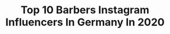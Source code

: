 ---
title: Top 10 Barbers Instagram Influencers In Germany In 2020
description: Identify the most popular Instagram accounts on inBeat.
platform: Instagram
profiles:
  - username: "anna_eismann_"
    fullname: >-
      𝐀𝐧𝐧𝐚 𝐄𝐢𝐬𝐦𝐚𝐧𝐧
    location: "Germany"
    followers: 267788
    engagement: 119
    commentsToLikes: 0.057179
    avatar: "https://scontent-lhr8-1.cdninstagram.com/v/t51.2885-19/s320x320/91375467_258689775153210_5282109286388858880_n.jpg?_nc_ht=scontent-lhr8-1.cdninstagram.com&_nc_ohc=qAHQUkgzN00AX8Dbptb&oh=14b993315c4a5e198ca7913a56952629&oe=5EB88B0C"
    verified: false
    hashtags: "#london, #stayhealthy, #goodmorning, #quoteoftheday"
  - username: "julian.siebert"
    fullname: >-
      Corpsepainter
    location: "Germany"
    followers: 223271
    engagement: 291
    commentsToLikes: 0.012754
    avatar: "https://scontent-ams4-1.cdninstagram.com/v/t51.2885-19/10724648_856204497771273_548423495_a.jpg?_nc_ht=scontent-ams4-1.cdninstagram.com&_nc_ohc=vtLStCXNQWEAX_HxK3G&oh=5ca2eb383b7c6cc89cdb6c3b5a34ca9e&oe=5EBC019A"
    verified: false
    hashtags: "#wipeoutz, #unigloves, #squidsterskinmarker, #corpsepaintertattoo"
  - username: "freshprince.thebarber"
    fullname: >-
      👑 𝐅𝐑𝐄𝐒𝐇 𝐏𝐑𝐈𝐍𝐂𝐄 𝐓𝐇𝐄 𝐁𝐀𝐑𝐁𝐄𝐑💈
    location: "Germany"
    followers: 16531
    engagement: 356
    commentsToLikes: 0.018294
    avatar: "https://scontent-amt2-1.cdninstagram.com/v/t51.2885-19/s320x320/54217472_2215981238664460_4090150811143766016_n.jpg?_nc_ht=scontent-amt2-1.cdninstagram.com&_nc_ohc=39qnr_BDSYUAX9iO2Bl&oh=a3d9351c3e338994b2c82a35a1a23123&oe=5EB761BF"
    verified: false
    hashtags: "#beardedmen, #barbershop, #beardcrew, #uefachampionsleague"
  - username: "hd_cutz_london"
    fullname: >-
      HD Cutz® 💫Sheldon Edwards 🇯🇲🇬🇧
    location: "Germany"
    followers: 362854
    engagement: 166
    commentsToLikes: 0.010640
    avatar: "https://scontent-ams4-1.cdninstagram.com/v/t51.2885-19/s320x320/90878098_3121880327867489_2132602161844977664_n.jpg?_nc_ht=scontent-ams4-1.cdninstagram.com&_nc_ohc=GGTJfC3d0sIAX8gNFTG&oh=aa89a009d8fbe0648a90a51427836101&oe=5EB3185C"
    verified: true
    hashtags: "#stayathomechallenge, #stayathome, #manofthehouse, #global"
  - username: "thestarsbarber"
    fullname: >-
      Barry Hairston aka Barry B
    location: "Germany"
    followers: 34719
    engagement: 125
    commentsToLikes: 0.011778
    avatar: "https://scontent-ams4-1.cdninstagram.com/v/t51.2885-19/s320x320/61987166_462000941225815_4516779597806698496_n.jpg?_nc_ht=scontent-ams4-1.cdninstagram.com&_nc_ohc=VhdGId1Udo8AX-rU7CO&oh=d4d5ed661d20a200f566279793395f77&oe=5EABF66C"
    verified: false
    hashtags: "#haircut, #gillettepartner, #gofundme, #quarantine"
  - username: "beatseb"
    fullname: >-
      Sebastian
    location: "Germany"
    followers: 111608
    engagement: 977
    commentsToLikes: 0.018717
    avatar: "https://scontent-atl3-1.cdninstagram.com/v/t51.2885-19/s320x320/73713655_514606659374183_5498889441302806528_n.jpg?_nc_ht=scontent-atl3-1.cdninstagram.com&_nc_ohc=Jj5097GvtdEAX91kKoJ&oh=69026dc8e1afbd3af3c09e3ece9d7cfe&oe=5EB9EBA6"
    verified: false
    hashtags: "#hairstyles, #funnyclips, #icelandtravel, #river"
  - username: "joweil_official"
    fullname: >-
      Jo Weil
    location: "Germany"
    followers: 46326
    engagement: 402
    commentsToLikes: 0.042296
    avatar: "https://scontent-lhr8-1.cdninstagram.com/v/t51.2885-19/s320x320/65261977_660459067750624_2608736833210679296_n.jpg?_nc_ht=scontent-lhr8-1.cdninstagram.com&_nc_ohc=LFI1FDZ5sBUAX-FHHmZ&oh=f01fab76f26084f1c8bcf1fc2b41cb3f&oe=5EBB5E3F"
    verified: true
    hashtags: "#tuxedo, #dogdad, #greeneyes, #actorslife"
  - username: "lx_koch"
    fullname: >-
      Alex Koch 🐺
    location: "Germany"
    followers: 346420
    engagement: 394
    commentsToLikes: 0.019716
    avatar: "https://scontent-lhr8-1.cdninstagram.com/v/t51.2885-19/s320x320/75372355_450538505610467_2157233734863028224_n.jpg?_nc_ht=scontent-lhr8-1.cdninstagram.com&_nc_ohc=cVI2Y6T4Qf4AX8fRhdj&oh=9add138e5cb5317da887977e21593f70&oe=5EBA1114"
    verified: false
    hashtags: "#egypt, #chugai, #party, #boystrip"
  - username: "elpatron"
    fullname: >-
      🄴🄻 🄿🄰🅃🅁🄾🄽 ♕
    location: "Germany"
    followers: 3275
    engagement: 1717
    commentsToLikes: 0.172811
    avatar: "https://scontent-lga3-1.cdninstagram.com/v/t51.2885-19/s320x320/91185657_2844853332278279_2791637981151100928_n.jpg?_nc_ht=scontent-lga3-1.cdninstagram.com&_nc_ohc=JoXUoKrH8iwAX_BTddx&oh=da49fba083571bf55e48c3255c7745e5&oe=5EB98252"
    verified: false
    hashtags: "#lamborghini, #frankfurt, #bonezmc, #cheese"
  - username: "mr.another_one"
    fullname: >-
      Patrick
    location: "Germany"
    followers: 26940
    engagement: 398
    commentsToLikes: 0.294201
    avatar: "https://scontent-amt2-1.cdninstagram.com/v/t51.2885-19/s320x320/65913340_2899436073463282_7903922778892402688_n.jpg?_nc_ht=scontent-amt2-1.cdninstagram.com&_nc_ohc=imiknbAfOmwAX8-Aqw9&oh=ad8a8b5e021c18d113216f2c05f4e27d&oe=5EBA89B9"
    verified: false
    hashtags: "#fashionblogger, #hamburg, #puma, #mysecretmoment"
---